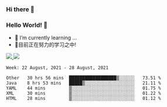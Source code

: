 ### Hi there 👋
### Hello World! 🙌

- 🌱 I’m currently learning ...
- 📖目前正在努力的学习之中!

<a href="https://github.com/anuraghazra/github-readme-stats">
  <img src="https://github-readme-stats.vercel.app/api?username=keyboardWithDream&show_icons=true&repo=github-readme-stats" />
</a>
<a href="https://github.com/anuraghazra/convoychat">
  <img src="https://github-readme-stats.vercel.app/api/top-langs/?username=keyboardWithDream&layout=compact&repo=convoychat" />
</a>



<!--START_SECTION:waka-->
```text
Week: 22 August, 2021 - 28 August, 2021

Other   30 hrs 56 mins  ██████████████████▒░░░░░░   73.51 % 
Java    8 hrs 53 mins   █████▒░░░░░░░░░░░░░░░░░░░   21.11 % 
YAML    44 mins         ▒░░░░░░░░░░░░░░░░░░░░░░░░   01.75 % 
XML     30 mins         ▒░░░░░░░░░░░░░░░░░░░░░░░░   01.22 % 
HTML    28 mins         ▒░░░░░░░░░░░░░░░░░░░░░░░░   01.12 % 
```
<!--END_SECTION:waka-->
